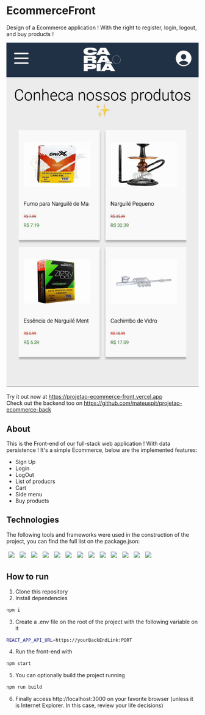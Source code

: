 # EcommerceFront

Design of a Ecommerce application ! With the right to register, login, logout, and buy products !

<img src="./src/assets/images/project.gif" />

Try it out now at https://projetao-ecommerce-front.vercel.app <br/>
Check out the backend too on https://github.com/mateuspit/projetao-ecommerce-back

## About

This is the Front-end of our full-stack web application ! With data persistence ! It's a simple Ecommerce, below are the implemented features:

- Sign Up
- Login
- LogOut
- List of producrs
- Cart
- Side menu
- Buy products

## Technologies
The following tools and frameworks were used in the construction of the project, you can find the full list on the package.json:<br>
<p>
  <img style='margin: 5px;' src='https://img.shields.io/badge/styled-components%20-%2320232a.svg?&style=for-the-badge&color=b8679e&logo=styled-components&logoColor=%3a3a3a'>
  <img style='margin: 5px;' src='https://img.shields.io/badge/axios%20-%2320232a.svg?&style=for-the-badge&color=informational'>
  <img style='margin: 5px;' src="https://img.shields.io/badge/react-app%20-%2320232a.svg?&style=for-the-badge&color=60ddf9&logo=react&logoColor=%2361DAFB"/>
  <img style='margin: 5px;' src="https://img.shields.io/badge/react_route%20-%2320232a.svg?&style=for-the-badge&logo=react&logoColor=%2361DAFB"/>
  <img style='margin: 5px;' src="https://img.shields.io/badge/html5-%23E34F26.svg?style=for-the-badge&logo=html5&logoColor=white"/>
  <img style='margin: 5px;' src="https://img.shields.io/badge/javascript-%23323330.svg?style=for-the-badge&logo=javascript&logoColor=%23F7DF1E"/>
  <img style='margin: 5px;' src="https://img.shields.io/badge/markdown-%23000000.svg?style=for-the-badge&logo=markdown&logoColor=white"/>
  <img style='margin: 5px;' src="https://img.shields.io/badge/css3-%231572B6.svg?style=for-the-badge&logo=css3&logoColor=white"/>
  <img style='margin: 5px;' src="https://img.shields.io/badge/NPM-%23CB3837.svg?style=for-the-badge&logo=npm&logoColor=white"/>
  <img style='margin: 5px;' src="https://img.shields.io/badge/webpack-%238DD6F9.svg?style=for-the-badge&logo=webpack&logoColor=black"/>
  <img style='margin: 5px;' src="https://img.shields.io/badge/Vercel-000000.svg?style=for-the-badge&logo=Vercel&logoColor=white"/>
  <img style='margin: 5px;' src="https://img.shields.io/badge/ESLint-4B3263?style=for-the-badge&logo=eslint&logoColor=white"/>
  <img style='margin: 5px;' src="https://img.shields.io/badge/Prettier-F7B93E.svg?style=for-the-badge&logo=Prettier&logoColor=black"/>
  
</p>

## How to run

1. Clone this repository
2. Install dependencies
```bash
npm i
```
3. Create a .env file on the root of the project with the following variable on it
```bash
REACT_APP_API_URL=https://yourBackEndLink:PORT
```
4. Run the front-end with
```bash
npm start
```
5. You can optionally build the project running
```bash
npm run build
```
6. Finally access http://localhost:3000 on your favorite browser (unless it is Internet Explorer. In this case, review your life decisions)
